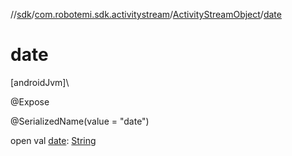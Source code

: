//[sdk](../../../index.md)/[com.robotemi.sdk.activitystream](../index.md)/[ActivityStreamObject](index.md)/[date](date.md)

# date

[androidJvm]\

@Expose

@SerializedName(value = &quot;date&quot;)

open val [date](date.md): [String](https://docs.oracle.com/javase/8/docs/api/java/lang/String.html)
